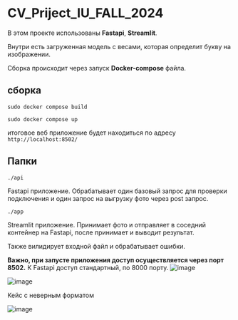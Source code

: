 # CV_Priject_IU_FALL_2024

В этом проекте использованы **Fastapi**, **Streamlit**. 

Внутри есть загруженная модель с весами, которая определит букву на изображении.

Сборка происходит через запуск **Docker-compose** файла.

## сборка

```sudo docker compose build```

```sudo docker compose up```

итоговое веб приложение будет находиться по адресу ```http://localhost:8502/```

## Папки

```./api```

Fastapi приложение. Обрабатывает один базовый запрос для проверки подключения и один запрос на выгрузку фото через post запрос.

```./app```

Streamlit приложение. Принимает фото и отправляет в соседний контейнер на Fastapi, после принимает и выводит результат.

Также вилидирует входной файл и обрабатывает ошибки.

**Важно, при запусте приложения доступ осуществляется через порт 8502.** К Fastapi доступ стандартный, по 8000 порту.
![image](https://github.com/user-attachments/assets/867d4e91-1f41-4d28-9dad-ccb34f4d07e2)

![image](https://github.com/user-attachments/assets/63672df4-5794-49cd-9d2d-2c5bc402de69)

Кейс с неверным форматом

![image](https://github.com/user-attachments/assets/1882361f-d318-40b1-b9e2-6abcd2106cae)
